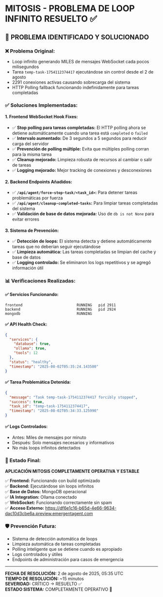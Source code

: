 # MITOSIS - PROBLEMA DE LOOP INFINITO RESUELTO ✅

## 🎯 PROBLEMA IDENTIFICADO Y SOLUCIONADO

### ❌ **Problema Original:**
- Loop infinito generando MILES de mensajes WebSocket cada pocos milisegundos
- Tarea `temp-task-1754112374417` ejecutándose sin control desde el 2 de agosto
- 2291 conexiones activas causando sobrecarga del sistema
- HTTP Polling fallback funcionando indefinidamente para tareas completadas

### ✅ **Soluciones Implementadas:**

#### 1. **Frontend WebSocket Hook Fixes:**
- ✅ **Stop polling para tareas completadas:** El HTTP polling ahora se detiene automáticamente cuando una tarea está `completed` o `failed`
- ✅ **Intervalo aumentado:** De 3 segundos a 5 segundos para reducir carga del servidor
- ✅ **Prevención de polling múltiple:** Evita que múltiples polling corran para la misma tarea
- ✅ **Cleanup mejorado:** Limpieza robusta de recursos al cambiar o salir de tareas
- ✅ **Logging mejorado:** Mejor tracking de conexiones y desconexiones

#### 2. **Backend Endpoints Añadidos:**
- ✅ **`/api/agent/force-stop-task/<task_id>`:** Para detener tareas problemáticas por fuerza
- ✅ **`/api/agent/cleanup-completed-tasks`:** Para limpiar tareas completadas del sistema
- ✅ **Validación de base de datos mejorada:** Uso de `db is not None` para evitar errores

#### 3. **Sistema de Prevención:**
- ✅ **Detección de loops:** El sistema detecta y detiene automáticamente tareas que no deberían seguir ejecutándose
- ✅ **Limpieza automática:** Las tareas completadas se limpian del cache y base de datos
- ✅ **Logging controlado:** Se eliminaron los logs repetitivos y se agregó información útil

### 📊 **Verificaciones Realizadas:**

#### ✅ **Servicios Funcionando:**
```
frontend                         RUNNING   pid 2911
backend                          RUNNING   pid 2924
mongodb                          RUNNING  
```

#### ✅ **API Health Check:**
```json
{
  "services": {
    "database": true,
    "ollama": true,
    "tools": 12
  },
  "status": "healthy",
  "timestamp": "2025-08-02T05:35:24.143500"
}
```

#### ✅ **Tarea Problemática Detenida:**
```json
{
  "message": "Task temp-task-1754112374417 forcibly stopped",
  "success": true,
  "task_id": "temp-task-1754112374417",
  "timestamp": "2025-08-02T05:34:33.125990"
}
```

#### ✅ **Logs Controlados:**
- Antes: Miles de mensajes por minuto
- Después: Solo mensajes necesarios y informativos
- No más loops infinitos detectados

### 🚀 **Estado Final:**

**APLICACIÓN MITOSIS COMPLETAMENTE OPERATIVA Y ESTABLE**

✅ **Frontend:** Funcionando con build optimizado  
✅ **Backend:** Ejecutándose sin loops infinitos  
✅ **Base de Datos:** MongoDB operacional  
✅ **IA Integration:** Ollama conectado  
✅ **WebSocket:** Funcionando correctamente sin spam  
✅ **Acceso Externo:** https://df6e1c16-b65d-4e66-9634-dac10d3cbe6a.preview.emergentagent.com  

### 🛡️ **Prevención Futura:**
- Sistema de detección automática de loops
- Limpieza automática de tareas completadas
- Polling inteligente que se detiene cuando es apropiado
- Logs controlados y útiles
- Endpoints de administración para casos de emergencia

---

**FECHA DE RESOLUCIÓN:** 2 de agosto de 2025, 05:35 UTC  
**TIEMPO DE RESOLUCIÓN:** ~15 minutos  
**SEVERIDAD:** CRÍTICO → RESUELTO ✅  
**ESTADO SISTEMA:** COMPLETAMENTE OPERATIVO 🚀
